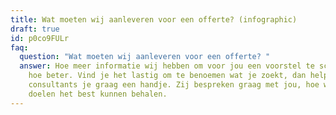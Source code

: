 ```yaml
---
title: Wat moeten wij aanleveren voor een offerte? (infographic)
draft: true
id: p0co9FULr
faq:
  question: "Wat moeten wij aanleveren voor een offerte? "
  answer: Hoe meer informatie wij hebben om voor jou een voorstel te schrijven,
    hoe beter. Vind je het lastig om te benoemen wat je zoekt, dan helpen onze
    consultants je graag een handje. Zij bespreken graag met jou, hoe we jouw
    doelen het best kunnen behalen.
---
```

